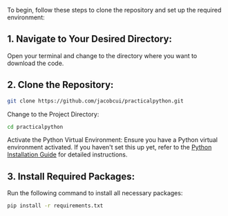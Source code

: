 To begin, follow these steps to clone the repository and set up the required environment:

## 1. Navigate to Your Desired Directory:
Open your terminal and change to the directory where you want to download the code.

## 2. Clone the Repository:

```bash
git clone https://github.com/jacobcui/practicalpython.git
```
Change to the Project Directory:

```bash
cd practicalpython
```
Activate the Python Virtual Environment:
Ensure you have a Python virtual environment activated. If you haven't set this up yet, refer to the [Python Installation Guide](python_installation.md) for detailed instructions.

## 3. Install Required Packages:
Run the following command to install all necessary packages:

```bash
pip install -r requirements.txt
```